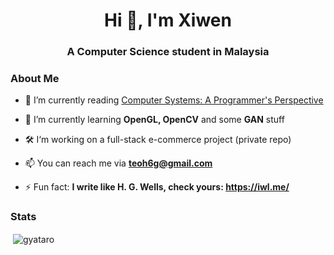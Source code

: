 <h1 align="center">Hi 👋, I'm Xiwen</h1>
<h3 align="center">A Computer Science student in Malaysia</h3>

<h3>About Me</h3>

- 🔭 I’m currently reading [Computer Systems: A Programmer's Perspective](https://www.pearson.com/us/higher-education/program/Bryant-Computer-Systems-A-Programmer-s-Perspective-3rd-Edition/PGM2476825.html)

- 🌱 I’m currently learning **OpenGL, OpenCV** and some **GAN** stuff

- 🛠️ I‘m working on a full-stack e-commerce project (private repo)

- 📫 You can reach me via **teoh6g@gmail.com**

- ⚡ Fun fact: **I write like H. G. Wells, check yours: https://iwl.me/**  
<h3>Stats</h3>
<p>&nbsp;<img align="center" src="https://github-readme-stats.vercel.app/api?username=gyataro&show_icons=true&locale=en&bg_color=0000&theme=tokyonight" alt="gyataro" /></p>

